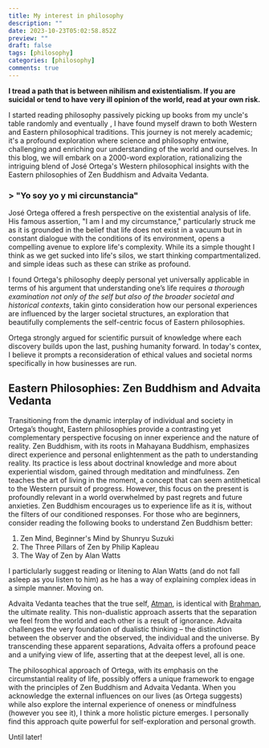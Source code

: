 ```yaml
---
title: My interest in philosophy
description: ""
date: 2023-10-23T05:02:58.852Z
preview: ""
draft: false
tags: [philosophy]
categories: [philosophy]
comments: true
---
```



**I tread a path that is between nihilism and existentialism. If you are suicidal or tend to have very ill opinion of the world, read at your own risk.**

I started reading philosophy passively picking up books from my uncle's table randomly and eventually , I have found myself drawn to both Western and Eastern philosophical traditions. This journey is not merely academic; it's a profound exploration where science and philosophy entwine, challenging and enriching our understanding of the world and ourselves. In this blog, we will embark on a 2000-word exploration, rationalizing the intriguing blend of José Ortega's Western philosophical insights with the Eastern philosophies of Zen Buddhism and Advaita Vedanta. 

### > "Yo soy yo y mi circunstancia"

José Ortega offered a fresh perspective on the existential analysis of life. His famous assertion, "I am I and my circumstance," particularly struck me as it is grounded in the belief that life does not exist in a vacuum but in constant dialogue with the conditions of its environment, opens a compelling avenue to explore life's complexity. While its a simple thought I think as we get sucked into life's silos, we start thinking compartmentalized. and simple ideas such as these can strike as profound.

I found Ortega's philosophy deeply personal yet universally applicable in terms of his argument that understanding one’s life requires *a thorough examination not only of the self but also of the broader societal and historical contexts*, takin ginto consideration how our personal experiences are influenced by the larger societal structures, an exploration that beautifully complements the self-centric focus of Eastern philosophies.

Ortega strongly argued for scientific pursuit of knowledge where each discovery builds upon the last, pushing humanity forward. In today's contex, I believe it prompts a reconsideration of ethical values and societal norms specifically in how businesses are run.

## Eastern Philosophies: Zen Buddhism and Advaita Vedanta

Transitioning from the dynamic interplay of individual and society in Ortega’s thought, Eastern philosophies provide a contrasting yet complementary perspective focusing on inner experience and the nature of reality. Zen Buddhism, with its roots in Mahayana Buddhism, emphasizes direct experience and personal enlightenment as the path to understanding reality. Its practice is less about doctrinal knowledge and more about experiential wisdom, gained through meditation and mindfulness. Zen teaches the art of living in the moment, a concept that can seem antithetical to the Western pursuit of progress. However, this focus on the present is profoundly relevant in a world overwhelmed by past regrets and future anxieties. Zen Buddhism encourages us to experience life as it is, without the filters of our conditioned responses. For those who are beginners, consider reading the following books to understand Zen Buddhism better:
1. Zen Mind, Beginner's Mind by Shunryu Suzuki
2. The Three Pillars of Zen by Philip Kapleau
3. The Way of Zen by Alan Watts

I particlularly suggest reading or litening to Alan Watts (and do not fall asleep as you listen to him) as he has a way of explaining complex ideas in a simple manner. Moving on. 

Advaita Vedanta teaches that the true self, [Atman](https://en.wikipedia.org/wiki/%C4%80tman_(Hinduism)), is identical with [Brahman](https://en.wikipedia.org/wiki/Brahman), the ultimate reality. This non-dualistic approach asserts that the separation we feel from the world and each other is a result of ignorance. Advaita challenges the very foundation of dualistic thinking – the distinction between the observer and the observed, the individual and the universe. By transcending these apparent separations, Advaita offers a profound peace and a unifying view of life, asserting that at the deepest level, all is one.

The philosophical approach of Ortega, with its emphasis on the circumstantial reality of life, possibly offers a unique framework to engage with the principles of Zen Buddhism and Advaita Vedanta. When you acknowledge the external influences on our lives (as Ortega suggests) while also explore the internal experience of oneness or mindfulness (however you see it), I think a more holistic picture emerges. I personally find this approach quite powerful for self-exploration and personal growth.

Until later!


